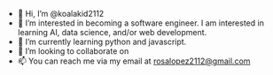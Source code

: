 - 👋 Hi, I’m @koalakid2112
- 👀 I’m interested in becoming a software engineer. I am interested in learning AI, data science, and/or web development.
- 🌱 I’m currently learning python and javascript.
- 💞️ I’m looking to collaborate on 
- 📫 You can reach me via my email at rosalopez2112@gmail.com

<!---
koalakid2112/koalakid2112 is a ✨ special ✨ repository because its `README.md` (this file) appears on your GitHub profile.
You can click the Preview link to take a look at your changes.
--->
